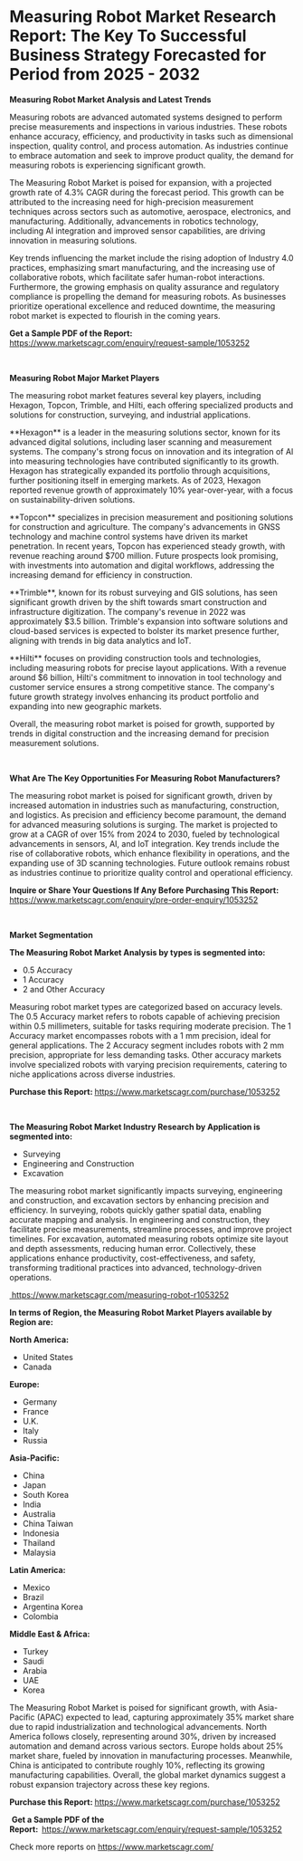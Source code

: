 <p><h1>Measuring Robot Market Research Report: The Key To Successful Business Strategy Forecasted for Period from 2025 - 2032</h1></p><p><strong>Measuring Robot Market Analysis and Latest Trends</strong></p>
<p><p>Measuring robots are advanced automated systems designed to perform precise measurements and inspections in various industries. These robots enhance accuracy, efficiency, and productivity in tasks such as dimensional inspection, quality control, and process automation. As industries continue to embrace automation and seek to improve product quality, the demand for measuring robots is experiencing significant growth.</p><p>The Measuring Robot Market is poised for expansion, with a projected growth rate of 4.3% CAGR during the forecast period. This growth can be attributed to the increasing need for high-precision measurement techniques across sectors such as automotive, aerospace, electronics, and manufacturing. Additionally, advancements in robotics technology, including AI integration and improved sensor capabilities, are driving innovation in measuring solutions. </p><p>Key trends influencing the market include the rising adoption of Industry 4.0 practices, emphasizing smart manufacturing, and the increasing use of collaborative robots, which facilitate safer human-robot interactions. Furthermore, the growing emphasis on quality assurance and regulatory compliance is propelling the demand for measuring robots. As businesses prioritize operational excellence and reduced downtime, the measuring robot market is expected to flourish in the coming years.</p></p>
<p><strong>Get a Sample PDF of the Report:&nbsp;</strong> <a href="https://www.marketscagr.com/enquiry/request-sample/1053252?utm_campaign=2942&utm_medium=2&utm_source=Github&utm_content=ia&utm_term=22032025&utm_id=measuring-robot">https://www.marketscagr.com/enquiry/request-sample/1053252</a></p>
<p>&nbsp;</p>
<p><strong>Measuring Robot Major Market Players</strong></p>
<p><p>The measuring robot market features several key players, including Hexagon, Topcon, Trimble, and Hilti, each offering specialized products and solutions for construction, surveying, and industrial applications.</p><p>**Hexagon** is a leader in the measuring solutions sector, known for its advanced digital solutions, including laser scanning and measurement systems. The company's strong focus on innovation and its integration of AI into measuring technologies have contributed significantly to its growth. Hexagon has strategically expanded its portfolio through acquisitions, further positioning itself in emerging markets. As of 2023, Hexagon reported revenue growth of approximately 10% year-over-year, with a focus on sustainability-driven solutions.</p><p>**Topcon** specializes in precision measurement and positioning solutions for construction and agriculture. The company's advancements in GNSS technology and machine control systems have driven its market penetration. In recent years, Topcon has experienced steady growth, with revenue reaching around $700 million. Future prospects look promising, with investments into automation and digital workflows, addressing the increasing demand for efficiency in construction.</p><p>**Trimble**, known for its robust surveying and GIS solutions, has seen significant growth driven by the shift towards smart construction and infrastructure digitization. The company's revenue in 2022 was approximately $3.5 billion. Trimble's expansion into software solutions and cloud-based services is expected to bolster its market presence further, aligning with trends in big data analytics and IoT.</p><p>**Hilti** focuses on providing construction tools and technologies, including measuring robots for precise layout applications. With a revenue around $6 billion, Hilti's commitment to innovation in tool technology and customer service ensures a strong competitive stance. The company's future growth strategy involves enhancing its product portfolio and expanding into new geographic markets.</p><p>Overall, the measuring robot market is poised for growth, supported by trends in digital construction and the increasing demand for precision measurement solutions.</p></p>
<p>&nbsp;</p>
<p><strong>What Are The Key Opportunities For Measuring Robot Manufacturers?</strong></p>
<p><p>The measuring robot market is poised for significant growth, driven by increased automation in industries such as manufacturing, construction, and logistics. As precision and efficiency become paramount, the demand for advanced measuring solutions is surging. The market is projected to grow at a CAGR of over 15% from 2024 to 2030, fueled by technological advancements in sensors, AI, and IoT integration. Key trends include the rise of collaborative robots, which enhance flexibility in operations, and the expanding use of 3D scanning technologies. Future outlook remains robust as industries continue to prioritize quality control and operational efficiency.</p></p>
<p><strong>Inquire or Share Your Questions If Any Before Purchasing This Report:</strong> <a href="https://www.marketscagr.com/enquiry/pre-order-enquiry/1053252?utm_campaign=2942&utm_medium=2&utm_source=Github&utm_content=ia&utm_term=22032025&utm_id=measuring-robot">https://www.marketscagr.com/enquiry/pre-order-enquiry/1053252</a></p>
<p>&nbsp;</p>
<p><strong>Market Segmentation</strong></p>
<p><strong>The Measuring Robot Market Analysis by types is segmented into:</strong></p>
<p><ul><li>0.5 Accuracy</li><li>1 Accuracy</li><li>2 and Other Accuracy</li></ul></p>
<p><p>Measuring robot market types are categorized based on accuracy levels. The 0.5 Accuracy market refers to robots capable of achieving precision within 0.5 millimeters, suitable for tasks requiring moderate precision. The 1 Accuracy market encompasses robots with a 1 mm precision, ideal for general applications. The 2 Accuracy segment includes robots with 2 mm precision, appropriate for less demanding tasks. Other accuracy markets involve specialized robots with varying precision requirements, catering to niche applications across diverse industries.</p></p>
<p><strong>Purchase this Report:&nbsp;</strong><a href="https://www.marketscagr.com/purchase/1053252?utm_campaign=2942&utm_medium=2&utm_source=Github&utm_content=ia&utm_term=22032025&utm_id=measuring-robot">https://www.marketscagr.com/purchase/1053252</a></p>
<p>&nbsp;</p>
<p><strong>The Measuring Robot Market Industry Research by Application is segmented into:</strong></p>
<p><ul><li>Surveying</li><li>Engineering and Construction</li><li>Excavation</li></ul></p>
<p><p>The measuring robot market significantly impacts surveying, engineering and construction, and excavation sectors by enhancing precision and efficiency. In surveying, robots quickly gather spatial data, enabling accurate mapping and analysis. In engineering and construction, they facilitate precise measurements, streamline processes, and improve project timelines. For excavation, automated measuring robots optimize site layout and depth assessments, reducing human error. Collectively, these applications enhance productivity, cost-effectiveness, and safety, transforming traditional practices into advanced, technology-driven operations.</p></p>
<p><a href="https://www.marketscagr.com/measuring-robot-r1053252?utm_campaign=2942&utm_medium=2&utm_source=Github&utm_content=ia&utm_term=22032025&utm_id=measuring-robot">&nbsp;https://www.marketscagr.com/measuring-robot-r1053252</a></p>
<p><strong>In terms of Region, the Measuring Robot Market Players available by Region are:</strong></p>
<p>
    <p> <strong> North America: </strong>
        <ul>
            <li>United States</li>
            <li>Canada</li>
        </ul>
        </p> 
    <p> <strong> Europe: </strong>
        <ul>
            <li>Germany</li>
            <li>France</li>
            <li>U.K.</li>
            <li>Italy</li>
            <li>Russia</li>
        </ul>
        </p> 
    <p> <strong> Asia-Pacific: </strong>
        <ul>
            <li>China</li>
            <li>Japan</li>
            <li>South Korea</li>
            <li>India</li>
            <li>Australia</li>
            <li>China Taiwan</li>
            <li>Indonesia</li>
            <li>Thailand</li>
            <li>Malaysia</li>
        </ul>
        </p> 
    <p> <strong> Latin America: </strong>
        <ul>
            <li>Mexico</li>
            <li>Brazil</li>
            <li>Argentina Korea</li>
            <li>Colombia</li>
        </ul>
        </p> 
    <p> <strong> Middle East & Africa: </strong>
        <ul>
            <li>Turkey</li>
            <li>Saudi</li>
            <li>Arabia</li>
            <li>UAE</li>
            <li>Korea</li>
        </ul>
    </p>
    </p>
<p><p>The Measuring Robot Market is poised for significant growth, with Asia-Pacific (APAC) expected to lead, capturing approximately 35% market share due to rapid industrialization and technological advancements. North America follows closely, representing around 30%, driven by increased automation and demand across various sectors. Europe holds about 25% market share, fueled by innovation in manufacturing processes. Meanwhile, China is anticipated to contribute roughly 10%, reflecting its growing manufacturing capabilities. Overall, the global market dynamics suggest a robust expansion trajectory across these key regions.</p></p>
<p><strong>Purchase this Report: </strong><a href="https://www.marketscagr.com/purchase/1053252?utm_campaign=2942&utm_medium=2&utm_source=Github&utm_content=ia&utm_term=22032025&utm_id=measuring-robot">https://www.marketscagr.com/purchase/1053252</a></p>
<p>&nbsp;<strong>Get a Sample PDF of the Report:&nbsp;&nbsp;</strong><a href="https://www.marketscagr.com/enquiry/request-sample/1053252?utm_campaign=2942&utm_medium=2&utm_source=Github&utm_content=ia&utm_term=22032025&utm_id=measuring-robot">https://www.marketscagr.com/enquiry/request-sample/1053252</a></p>
<p><strong></strong></p>
<p>Check more reports on <a href="https://www.marketscagr.com/?utm_campaign=2942&utm_medium=2&utm_source=Github&utm_content=ia&utm_term=22032025&utm_id=measuring-robot">https://www.marketscagr.com/</a></p>